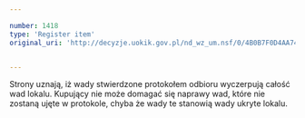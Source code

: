 ```yaml
---

number: 1418
type: 'Register item'
original_uri: 'http://decyzje.uokik.gov.pl/nd_wz_um.nsf/0/4B0B7F0D4AA74131C12574660035847E?OpenDocument'


---
```


Strony uznają, iż wady stwierdzone protokołem odbioru wyczerpują całość wad lokalu. Kupujący nie może domagać się naprawy wad, które nie zostaną ujęte w protokole, chyba że wady te stanowią wady ukryte lokalu. 
